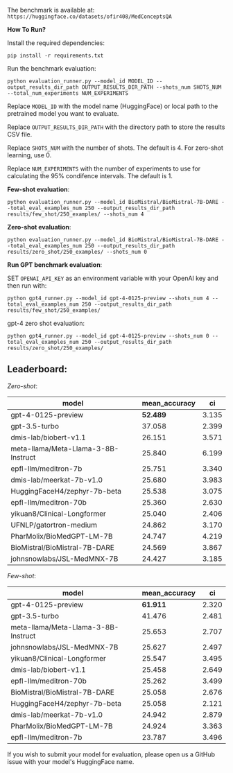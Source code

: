 The benchmark is available at: `https://huggingface.co/datasets/ofir408/MedConceptsQA`

**How To Run?**

Install the required dependencies:
```
pip install -r requirements.txt
```

Run the benchmark evaluation:
```
python evaluation_runner.py --model_id MODEL_ID --output_results_dir_path OUTPUT_RESULTS_DIR_PATH --shots_num SHOTS_NUM --total_num_experiments NUM_EXPERIMENTS
```
Replace `MODEL_ID` with the model name (HuggingFace) or local path to the pretrained model you want to evaluate.

Replace `OUTPUT_RESULTS_DIR_PATH` with the directory path to store the results CSV file.

Replace `SHOTS_NUM` with the number of shots. The default is 4. For zero-shot learning, use 0. 

Replace `NUM_EXPERIMENTS` with the number of experiments to use for calculating the 95% condifence intervals. The default is 1.


**Few-shot evaluation**: 

`python evaluation_runner.py --model_id BioMistral/BioMistral-7B-DARE --total_eval_examples_num 250 --output_results_dir_path results/few_shot/250_examples/ --shots_num 4`

**Zero-shot evaluation**:
 
`python evaluation_runner.py --model_id BioMistral/BioMistral-7B-DARE --total_eval_examples_num 250 --output_results_dir_path results/zero_shot/250_examples/ --shots_num 0`


**Run GPT benchmark evaluation**:

SET `OPENAI_API_KEY` as an environment variable with your OpenAI key and then run with:
```
python gpt4_runner.py --model_id gpt-4-0125-preview --shots_num 4 --total_eval_examples_num 250 --output_results_dir_path results/few_shot/250_examples/
```
gpt-4 zero shot evaluation:
```
python gpt4_runner.py --model_id gpt-4-0125-preview --shots_num 0 --total_eval_examples_num 250 --output_results_dir_path results/zero_shot/250_examples/
```


## Leaderboard:

*Zero-shot*:

| model                                   | mean_accuracy | ci   |
|-----------------------------------------|---------------|------|
| gpt-4-0125-preview                      | **52.489**        | 3.135|
| gpt-3.5-turbo                           | 37.058        | 2.399|
| dmis-lab/biobert-v1.1                   | 26.151        | 3.571|
| meta-llama/Meta-Llama-3-8B-Instruct     | 25.840        | 6.199|
| epfl-llm/meditron-7b                    | 25.751        | 3.340|
| dmis-lab/meerkat-7b-v1.0                | 25.680        | 3.983|
| HuggingFaceH4/zephyr-7b-beta            | 25.538        | 3.075|
| epfl-llm/meditron-70b                   | 25.360        | 2.630|
| yikuan8/Clinical-Longformer             | 25.040        | 2.406|
| UFNLP/gatortron-medium                  | 24.862        | 3.170|
| PharMolix/BioMedGPT-LM-7B               | 24.747        | 4.219|
| BioMistral/BioMistral-7B-DARE           | 24.569        | 3.867|
| johnsnowlabs/JSL-MedMNX-7B              | 24.427        | 3.185|

*Few-shot*:

| model                                   | mean_accuracy | ci   |
|-----------------------------------------|---------------|------|
| gpt-4-0125-preview                      | **61.911**        | 2.320|
| gpt-3.5-turbo                           | 41.476        | 2.481|
| meta-llama/Meta-Llama-3-8B-Instruct     | 25.653        | 2.707|
| johnsnowlabs/JSL-MedMNX-7B              | 25.627        | 2.497|
| yikuan8/Clinical-Longformer             | 25.547        | 3.495|
| dmis-lab/biobert-v1.1                   | 25.458        | 2.649|
| epfl-llm/meditron-70b                   | 25.262        | 3.499|
| BioMistral/BioMistral-7B-DARE           | 25.058        | 2.676|
| HuggingFaceH4/zephyr-7b-beta            | 25.058        | 2.121|
| dmis-lab/meerkat-7b-v1.0                | 24.942        | 2.879|
| PharMolix/BioMedGPT-LM-7B               | 24.924        | 3.363|
| epfl-llm/meditron-7b                    | 23.787        | 3.496|


If you wish to submit your model for evaluation, please open us a GitHub issue with your model's HuggingFace name.